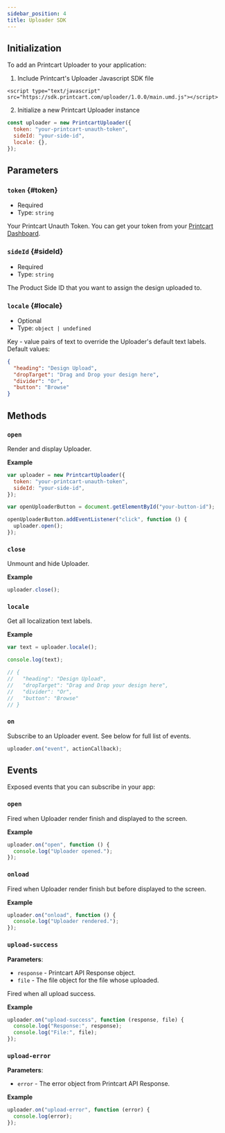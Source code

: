 ```yaml
---
sidebar_position: 4
title: Uploader SDK
---
```


## Initialization

To add an Printcart Uploader to your application:

1. Include Printcart's Uploader Javascript SDK file

```
<script type="text/javascript" src="https://sdk.printcart.com/uploader/1.0.0/main.umd.js"></script>
```

2. Initialize a new Printcart Uploader instance

```js
const uploader = new PrintcartUploader({
  token: "your-printcart-unauth-token",
  sideId: "your-side-id",
  locale: {},
});
```

## Parameters

### `token` {#token}

- Required
- Type: `string`

Your Printcart Unauth Token. You can get your token from your [Printcart Dashboard](https://dashboard.printcart.com/settings).

### `sideId` {#sideId}

- Required
- Type: `string`

The Product Side ID that you want to assign the design uploaded to.

### `locale` {#locale}

- Optional
- Type: `object | undefined`

Key - value pairs of text to override the Uploader's default text labels. Default values:

<!-- TODO: drop target over -->

```json
{
  "heading": "Design Upload",
  "dropTarget": "Drag and Drop your design here",
  "divider": "Or",
  "button": "Browse"
}
```

## Methods

### `open`

Render and display Uploader.

**Example**

```js
var uploader = new PrintcartUploader({
  token: "your-printcart-unauth-token",
  sideId: "your-side-id",
});

var openUploaderButton = document.getElementById("your-button-id");

openUploaderButton.addEventListener("click", function () {
  uploader.open();
});
```

### `close`

Unmount and hide Uploader.

**Example**

```js
uploader.close();
```

### `locale`

Get all localization text labels.

**Example**

```js
var text = uploader.locale();

console.log(text);

// {
//   "heading": "Design Upload",
//   "dropTarget": "Drag and Drop your design here",
//   "divider": "Or",
//   "button": "Browse"
// }
```

### `on`

Subscribe to an Uploader event. See below for full list of events.

```js
uploader.on("event", actionCallback);
```

## Events

Exposed events that you can subscribe in your app:

### `open`

Fired when Uploader render finish and displayed to the screen.

**Example**

```js
uploader.on("open", function () {
  console.log("Uploader opened.");
});
```

### `onload`

Fired when Uploader render finish but before displayed to the screen.

**Example**

```js
uploader.on("onload", function () {
  console.log("Uploader rendered.");
});
```

### `upload-success`

**Parameters**:

- `response` - Printcart API Response object.
- `file` - The file object for the file whose uploaded.

Fired when all upload success.

**Example**

```js
uploader.on("upload-success", function (response, file) {
  console.log("Response:", response);
  console.log("File:", file);
});
```

### `upload-error`

**Parameters**:

- `error` - The error object from Printcart API Response.

**Example**

```js
uploader.on("upload-error", function (error) {
  console.log(error);
});
```
